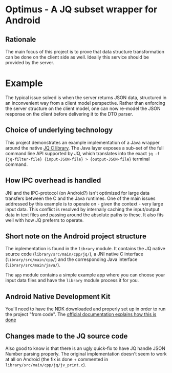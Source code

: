 # Optimus - A JQ subset wrapper for Android

## Rationale
The main focus of this project is to prove that data structure transformation can be done on the client side as well. Ideally this service should be provided by the server.

# Example
The typical issue solved is when the server returns JSON data, structured in an inconvenient way from a client model perspective. Rather than enforcing the server structure on the client model, one can now re-model the JSON response on the client before delivering it to the DTO parser.

## Choice of underlying technology
This project demonstrates an example implementation of a Java wrapper around the native [JQ C library](https://github.com/stedolan/jq). The Java layer exposes a sub-set of the full command line API supported by JQ, which translates into the exact `jq -f {jq-filter-file} {input-JSON-file} > {output-JSON-file}` terminal command.

## How IPC overhead is handled
JNI and the IPC-protocol (on Android?) isn't optimized for large data transfers between the C and the Java runtimes. One of the main issues addressed by this example is to operate on - given the context - very large input data. This conflict is resolved by internally caching the input/output data in text files and passing around the absolute paths to these. It also fits well with how JQ preferrs to operate.

## Short note on the Android project structure

The inplementation is found in the `library` module. It contains the JQ native source code (`library/src/main/cpp/jq/`), a JNI native C interface (`library/src/main/cpp/`) and the corresponding Java interface (`library/src/main/java/`).

The `app` module contains a simple example app where you can choose your input data files and have the `library` module process it for you.

## Android Native Development Kit
You'll need to have the NDK downloaded and properly set up in order to run the project "from code". The [official documentation explains how this is done](https://developer.android.com/studio/projects/add-native-code.html)

## Changes made to the JQ source code
Also good to know is that there is an ugly quick-fix to have JQ handle JSON Number parsing properly. The original implementation doesn't seem to work at all on Android (the fix is done + commented in `library/src/main/cpp/jq/jv_print.c`).
